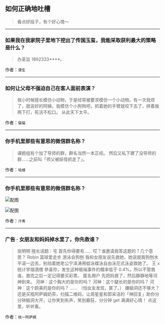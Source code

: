 ## 如何正确地吐槽

> 看点好段子，有个好心情～


 
---

### 如果我在我家院子里地下挖出了传国玉玺，我能采取获利最大的策略是什么？

> 办圣旨 1892333****。


作者：`谭生`

---

### 如何让父母不强迫自己在客人面前表演？

> 我小时候擅长模仿小动物，于是经常被要求模仿一个小动物。有一次我烦了，就说好的阿姨，我模仿个小狗狗吧，抓着她的手臂就咬下去了，拼着挨两下打，死活不松口。
> 从此天下太平。


作者：`猫猫`

---

### 你手机里那些有意思的微信群名称？

> 课题组有个加了导师的群，群名当然一本正经。
> 然后又私下建了没导师的群……之前叫「师父被妖怪抓走了」。


作者：`哈楼`

---

### 你手机里那些有意思的微信群名称？

> 



![配图](http://pic2.zhimg.com/70/c0475dd0f72c58d886dd2e44e2d8d5f5_b.jpg)



![配图](http://pic1.zhimg.com/70/035706259c656f5609cfe7b0141be694_b.jpg)


作者：`汗青`

---

### 广告 · 女朋友和妈妈掉水里了，你先救谁？

> 张明明 擅长话题：宅
> 首先你得要有……
> 哎？谁邀请我答这题的？几个意思？
> Robin 篮球爱走步 游泳会狗刨
> 我和女朋友说先救她，她说就我狗刨水平滚一边去，别挡着她老公宁泽涛用蛙泳蝶泳自由泳花式泳姿救她了。
> 王 x 统计学烟酒僧
> 恭喜你，发生这种极端事件的概率低于 0.4%。所以不管救谁，救完之后一定记得要买彩票。
> 匿名用户
> 先把妈救了，然后静静地等河神到来。
> 河神：这个胸大的是你的吗？
> 河神：这个腿长的是你的吗？
> 河神：这个颜美的是你的吗？
> ……
> （怕女友发现，匿了。）
> 嫌脑洞还不够大？还是买瓶阿萨姆奶茶，扫描二维码，让周星星和郭采洁的「神回复」助你分分钟脑洞大开，让你笑到失声，笑到癫狂，分分钟 get 满满好心情！
> 点这里，听听看。


作者：`统一阿萨姆`
